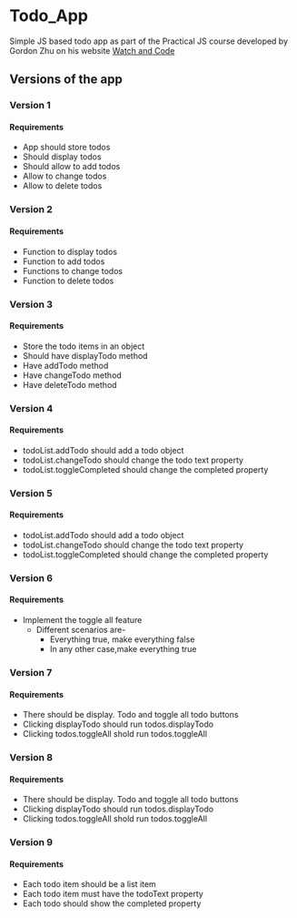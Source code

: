 # Todo_App
Simple JS based todo app as part of the Practical JS course developed by Gordon Zhu on his website [Watch and Code](http://watchandcode.com)

## Versions of the app

### Version 1
   #### Requirements
   * App should store todos
   * Should display todos
   * Should allow to add todos
   * Allow to change todos
   * Allow to delete todos
    
 ### Version 2
   #### Requirements
   * Function to display todos
   * Function to add todos
   * Functions to change todos
   * Function to delete todos
     
 ### Version 3
   #### Requirements
   * Store the todo items in an object
   * Should have displayTodo method
   * Have addTodo method
   * Have changeTodo method
   * Have deleteTodo method
    
 ### Version 4
   #### Requirements
   * todoList.addTodo should add a todo object
   * todoList.changeTodo should change the todo text property
   * todoList.toggleCompleted should change the completed property
    
  ### Version 5
   #### Requirements
   * todoList.addTodo should add a todo object
   * todoList.changeTodo should change the todo text property
   * todoList.toggleCompleted should change the completed property
    
  ### Version 6
   #### Requirements
   * Implement the toggle all feature
     * Different scenarios are-
       * Everything true, make everything false
       * In any other case,make everything true
         
  ### Version 7
   #### Requirements
   * There should be display. Todo and toggle all todo buttons
   * Clicking displayTodo should run todos.displayTodo
   * Clicking todos.toggleAll shold run todos.toggleAll
   
  ### Version 8
   #### Requirements
   * There should be display. Todo and toggle all todo buttons
   * Clicking displayTodo should run todos.displayTodo
   * Clicking todos.toggleAll shold run todos.toggleAll
   
  ### Version 9
   #### Requirements
   * Each todo item should be a list item
   * Each todo item must have the todoText property
   * Each todo should show the completed property









